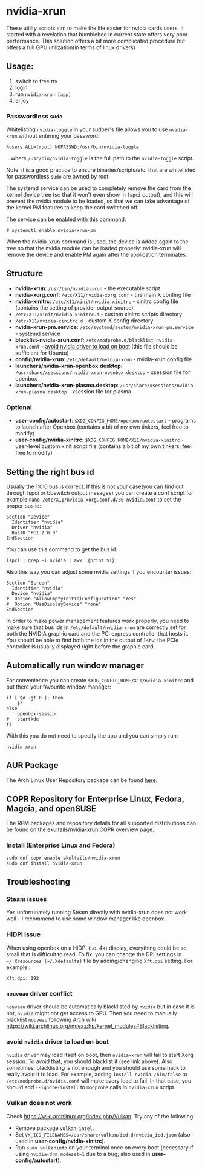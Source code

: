# nvidia-xrun
These utility scripts aim to make the life easier for nvidia cards users.
It started with a revelation that bumblebee in current state offers very poor performance. This solution offers a bit more complicated procedure but offers a full GPU utilization(in terms of linux drivers)

## Usage:
  1. switch to free tty
  1. login
  1. run `nvidia-xrun [app]`
  1. enjoy

### Passwordless `sudo`
Whitelisting `nvidia-toggle` in your sudoer's file allows you to use `nvidia-xrun` without entering your password:

```
%users ALL=(root) NOPASSWD:/usr/bin/nvidia-toggle
```

...where `/usr/bin/nvidia-toggle` is the full path to the `nvidia-toggle` script.

Note: it is a good practice to ensure binaries/scripts/etc. that are whitelisted for passwordless `sudo` are owned by root.

The systemd service can be used to completely remove the card from the kernel
device tree (so that it won't even show in `lspci` output), and this will
prevent the nvidia module to be loaded, so that we can take advantage of the
kernel PM features to keep the card switched off.

The service can be enabled with this command:

```
# systemctl enable nvidia-xrun-pm
```

When the nvidia-xrun command is used, the device is added again to the tree so that the nvidia module can be loaded properly: nvidia-xrun will remove the device and enable PM again after the application terminates.

## Structure
* **nvidia-xrun**: `/usr/bin/nvidia-xrun` - the executable script
* **nvidia-xorg.conf**: `/etc/X11/nvidia-xorg.conf` - the main X confing file
* **nvidia-xinitrc**: `/etc/X11/xinit/nvidia-xinitrc` - xinitrc config file (contains the setting of provider output source)
* `/etc/X11/xinit/nvidia-xinitrc.d` - custom xinitrc scripts directory
* `/etc/X11/nvidia-xinitrc.d` - custom X config directory
* **nvidia-xrun-pm.service**: `/etc/systemd/system/nvidia-xrun-pm.service` - systemd service
* **blacklist-nvidia-xrun.conf**: `/etc/modprobe.d/blacklist-nvidia-xrun.conf` - [avoid nvidia driver to load on boot](#avoid-nvidia-driver-to-load-on-boot) (this file should be sufficient for Ubuntu)
* **config/nvidia-xrun**: `/etc/default/nvidia-xrun` - nvidia-xrun config file
* **launchers/nvidia-xrun-openbox.desktop**: `/usr/share/xsessions/nvidia-xrun-openbox.desktop` - xsession file for openbox
* **launchers/nvidia-xrun-plasma.desktop**: `/usr/share/xsessions/nvidia-xrun-plasma.desktop` - xsession file for plasma

### Optional
* **user-config/autostart**: `$XDG_CONFIG_HOME/openbox/autostart` - programs to launch after Openbox (contains a bit of my own tinkers, feel free to modify)
* **user-config/nvidia-xinitrc**: `$XDG_CONFIG_HOME/X11/nvidia-xinitrc` - user-level custom xinit script file (contains a bit of my own tinkers, feel free to modify)

## Setting the right bus id
Usually the 1:0:0 bus is correct. If this is not your case(you can find out through lspci or bbswitch output mesages) you can create
a conf script for example `nano /etc/X11/nvidia-xorg.conf.d/30-nvidia.conf` to set the proper bus id:

    Section "Device"
      Identifier "nvidia"
      Driver "nvidia"
      BusID "PCI:2:0:0"
    EndSection

You can use this command to get the bus id:

	lspci | grep -i nvidia | awk '{print $1}'

Also this way you can adjust some nvidia settings if you encounter issues:

    Section "Screen"
      Identifier "nvidia"
      Device "nvidia"
    #  Option "AllowEmptyInitialConfiguration" "Yes"
    #  Option "UseDisplayDevice" "none"
    EndSection

In order to make power management features work properly, you need to make sure
that bus ids in `/etc/default/nvidia-xrun` are correctly set for both the
NVIDIA graphic card and the PCI express controller that hosts it. You should be
able to find both the ids in the output of `lshw`: the PCIe controller is
usually displayed right before the graphic card.

## Automatically run window manager
For convenience you can create `$XDG_CONFIG_HOME/X11/nvidia-xinitrc` and put there your favourite window manager:

    if [ $# -gt 0 ]; then
        $*
    else
        openbox-session
    #   startkde
    fi


With this you do not need to specify the app and you can simply run:

    nvidia-xrun

## AUR Package
The Arch Linux User Repository package can be found [here](https://aur.archlinux.org/packages/nvidia-xrun/).

## COPR Repository for Enterprise Linux, Fedora, Mageia, and openSUSE
The RPM packages and repository details for all supported distributions can be found on the [ekultails/nvidia-xrun](https://copr.fedorainfracloud.org/coprs/ekultails/nvidia-xrun/) COPR overview page.

### Install (Enterprise Linux and Fedora)

```
sudo dnf copr enable ekultails/nvidia-xrun
sudo dnf install nvidia-xrun
```

## Troubleshooting
### Steam issues
Yes unfortunately running Steam directly with nvidia-xrun does not work well - I recommend to use some window manager like openbox.

### HiDPI issue
When using openbox on a HiDPI (i.e. 4k) display, everything could be so small that is difficult to read.
To fix, you can change the DPI settings in `~/.Xresources (~/.Xdefaults)` file by adding/changing `Xft.dpi` setting. For example :

```
Xft.dpi: 192
```

### `nouveau` driver conflict
`nouveau` driver should be automatically blacklisted by `nvidia` but in case it is not, `nvidia` might not get access to GPU. Then you need to manually blacklist `nouveau` following Arch wiki https://wiki.archlinux.org/index.php/kernel_modules#Blacklisting.

### avoid `nvidia` driver to load on boot
`nvidia` driver may load itself on boot, then `nvidia-xrun` will fail to start Xorg session.
To avoid that, you should blacklist it (see link above).
Also sometimes, blacklisting is not enough and you should use some hack to really avoid it to load.
For example, adding `install nvidia /bin/false` to `/etc/modprobe.d/nvidia.conf` will make every load to fail.
In that case, you should add `--ignore-install` to `modprobe` calls in `nvidia-xrun` script.

### Vulkan does not work
Check https://wiki.archlinux.org/index.php/Vulkan.
Try any of the following:
* Remove package `vulkan-intel`.
* Set `VK_ICD_FILENAMES=/usr/share/vulkan/icd.d/nvidia_icd.json` (also used in **user-config/nvidia-xinitrc**).
* Run `sudo vulkaninfo` on your terminal once on every boot (necessary if using `nvidia-drm.modeset=1` due to a bug; also used in **user-config/autostart**).
